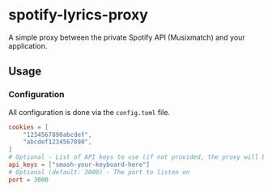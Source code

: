 # spotify-lyrics-proxy

A simple proxy between the private Spotify API (Musixmatch) and your application.

## Usage

### Configuration

All configuration is done via the `config.toml` file.

```toml
cookies = [
    "1234567890abcdef",
    "abcdef1234567890",
]
# Optional - List of API keys to use (if not provided, the proxy will be open to anyone)
api_keys = ["smash-your-keyboard-here"]
# Optional (default: 3000) - The port to listen on
port = 3000
```